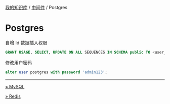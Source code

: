 [我的知识库](../README.md) / [中间件](zz_generated_mdi.md) / Postgres

# Postgres

自增 Id 数据插入权限

```sql
GRANT USAGE, SELECT, UPDATE ON ALL SEQUENCES IN SCHEMA public TO <user_name>;
```

修改用户密码

```sql
alter user postgres with password 'admin123';
```

---
[« MySQL](mysql.md)

[» Redis](redis.md)
